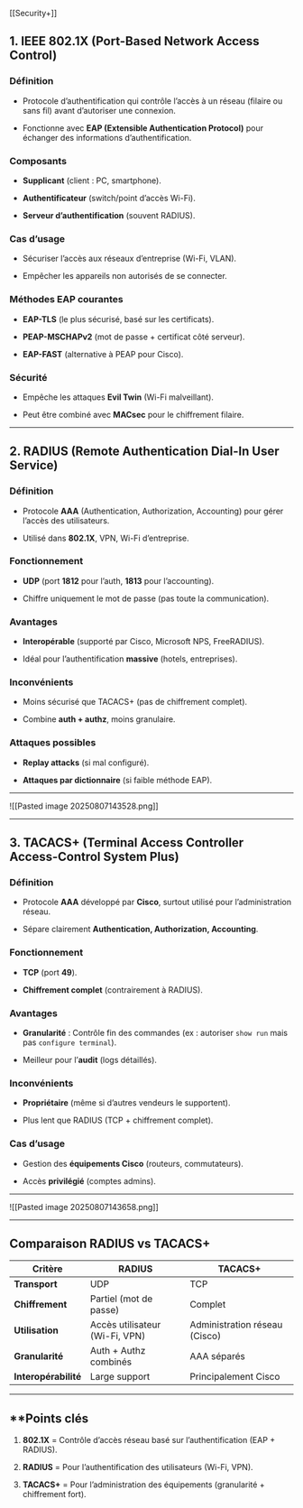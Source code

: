 [[Security+]]
## **1. IEEE 802.1X (Port-Based Network Access Control)**

### **Définition**

- Protocole d’authentification qui contrôle l’accès à un réseau (filaire ou sans fil) avant d’autoriser une connexion.
    
- Fonctionne avec **EAP (Extensible Authentication Protocol)** pour échanger des informations d’authentification.

### **Composants**

- **Supplicant** (client : PC, smartphone).
    
- **Authentificateur** (switch/point d’accès Wi-Fi).
    
- **Serveur d’authentification** (souvent RADIUS).


### **Cas d’usage**

- Sécuriser l’accès aux réseaux d’entreprise (Wi-Fi, VLAN).
    
- Empêcher les appareils non autorisés de se connecter.

### **Méthodes EAP courantes**

- **EAP-TLS** (le plus sécurisé, basé sur les certificats).
    
- **PEAP-MSCHAPv2** (mot de passe + certificat côté serveur).
    
- **EAP-FAST** (alternative à PEAP pour Cisco).

### **Sécurité**

- Empêche les attaques **Evil Twin** (Wi-Fi malveillant).
    
- Peut être combiné avec **MACsec** pour le chiffrement filaire.

---

## **2. RADIUS (Remote Authentication Dial-In User Service)**

### **Définition**

- Protocole **AAA** (Authentication, Authorization, Accounting) pour gérer l’accès des utilisateurs.
    
- Utilisé dans **802.1X**, VPN, Wi-Fi d’entreprise.

### **Fonctionnement**

- **UDP** (port **1812** pour l’auth, **1813** pour l’accounting).
    
- Chiffre uniquement le mot de passe (pas toute la communication).

### **Avantages**

- **Interopérable** (supporté par Cisco, Microsoft NPS, FreeRADIUS).
    
- Idéal pour l’authentification **massive** (hotels, entreprises).

### **Inconvénients**

- Moins sécurisé que TACACS+ (pas de chiffrement complet).
    
- Combine **auth + authz**, moins granulaire.

### **Attaques possibles**

- **Replay attacks** (si mal configuré).
    
- **Attaques par dictionnaire** (si faible méthode EAP).

---
![[Pasted image 20250807143528.png]]

---

## **3. TACACS+ (Terminal Access Controller Access-Control System Plus)**

### **Définition**

- Protocole **AAA** développé par **Cisco**, surtout utilisé pour l’administration réseau.
    
- Sépare clairement **Authentication, Authorization, Accounting**.

### **Fonctionnement**

- **TCP** (port **49**).
    
- **Chiffrement complet** (contrairement à RADIUS).

### **Avantages**

- **Granularité** : Contrôle fin des commandes (ex : autoriser `show run` mais pas `configure terminal`).
    
- Meilleur pour l’**audit** (logs détaillés).

### **Inconvénients**

- **Propriétaire** (même si d’autres vendeurs le supportent).
    
- Plus lent que RADIUS (TCP + chiffrement complet).

### **Cas d’usage**

- Gestion des **équipements Cisco** (routeurs, commutateurs).
    
- Accès **privilégié** (comptes admins).

---
![[Pasted image 20250807143658.png]]


---

## **Comparaison RADIUS vs TACACS+**

|**Critère**|**RADIUS**|**TACACS+**|
|---|---|---|
|**Transport**|UDP|TCP|
|**Chiffrement**|Partiel (mot de passe)|Complet|
|**Utilisation**|Accès utilisateur (Wi-Fi, VPN)|Administration réseau (Cisco)|
|**Granularité**|Auth + Authz combinés|AAA séparés|
|**Interopérabilité**|Large support|Principalement Cisco|

---

## **Points clés

1. **802.1X** = Contrôle d’accès réseau basé sur l’authentification (EAP + RADIUS).
    
2. **RADIUS** = Pour l’authentification des utilisateurs (Wi-Fi, VPN).
    
3. **TACACS+** = Pour l’administration des équipements (granularité + chiffrement fort).